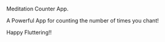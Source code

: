 Meditation Counter App.

A Powerful App for counting the number of times you chant!

Happy Fluttering!!

